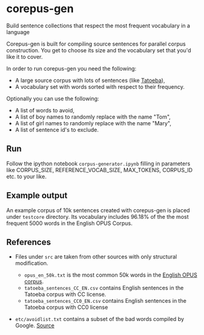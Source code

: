 # corepus-gen
Build sentence collections that respect the most frequent vocabulary in a language

Corepus-gen is built for compiling source sentences for parallel corpus construction. You get to choose its size and the vocabulary set that you'd like it to cover. 

In order to run corepus-gen you need the following:

- A large source corpus with lots of sentences (like [Tatoeba](https://tatoeba.org)), 
- A vocabulary set with words sorted with respect to their frequency.

Optionally you can use the following:

- A list of words to avoid,
- A list of boy names to randomly replace with the name "Tom",
- A list of girl names to randomly replace with the name "Mary", 
- A list of sentence id's to exclude.

## Run

Follow the ipython notebook `corpus-generator.ipynb` filling in parameters like CORPUS_SIZE, REFERENCE_VOCAB_SIZE, MAX_TOKENS, CORPUS_ID etc. to your like.

## Example output

An example corpus of 10k sentences created with corepus-gen is placed under `testcore` directory. Its vocabulary includes 96.18% of the the most frequent 5000 words in the English OPUS Corpus. 

## References

* Files under `src` are taken from other sources with only structural modification. 
	- `opus_en_50k.txt` is the most common 50k words in the [English OPUS corpus](http://opus.nlpl.eu/).
	- `tatoeba_sentences_CC_EN.csv` contains English sentences in the Tatoeba corpus with CC license. 
	- `tatoeba_sentences_CC0_EN.csv` contains English sentences in the Tatoeba corpus with CC0 license

* `etc/avoidlist.txt` contains a subset of the bad words compiled by Google. [Source](https://github.com/RobertJGabriel/Google-profanity-words)


